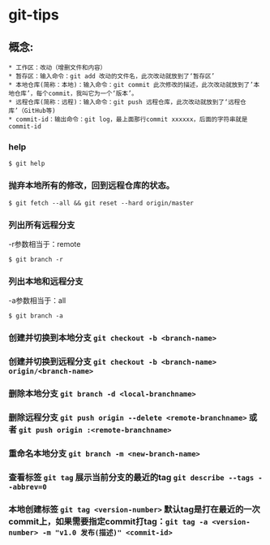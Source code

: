# git-tips
 
## 概念: 
    
    * 工作区：改动（增删文件和内容）
    * 暂存区：输入命令：git add 改动的文件名，此次改动就放到了‘暂存区’
    * 本地仓库(简称：本地)：输入命令：git commit 此次修改的描述，此次改动就放到了’本地仓库’，每个commit，我叫它为一个‘版本’。
    * 远程仓库(简称：远程)：输入命令：git push 远程仓库，此次改动就放到了‘远程仓库’（GitHub等)
    * commit-id：输出命令：git log，最上面那行commit xxxxxx，后面的字符串就是commit-id
 
### help

```
$ git help
```

### 抛弃本地所有的修改，回到远程仓库的状态。

```
$ git fetch --all && git reset --hard origin/master
```

### 列出所有远程分支

-r参数相当于：remote

```
$ git branch -r
```

### 列出本地和远程分支

-a参数相当于：all

```
$ git branch -a
```

### 创建并切换到本地分支 `git checkout -b <branch-name>`
### 创建并切换到远程分支 `git checkout -b <branch-name> origin/<branch-name>`
### 删除本地分支 `git branch -d <local-branchname>`
### 删除远程分支 `git push origin --delete <remote-branchname>` 或者 `git push origin :<remote-branchname>`
### 重命名本地分支 `git branch -m <new-branch-name>`
### 查看标签 `git tag` 展示当前分支的最近的tag `git describe --tags --abbrev=0`
### 本地创建标签 `git tag <version-number>` 默认tag是打在最近的一次commit上，如果需要指定commit打tag：`git tag -a <version-number> -m "v1.0 发布(描述)" <commit-id>`



















